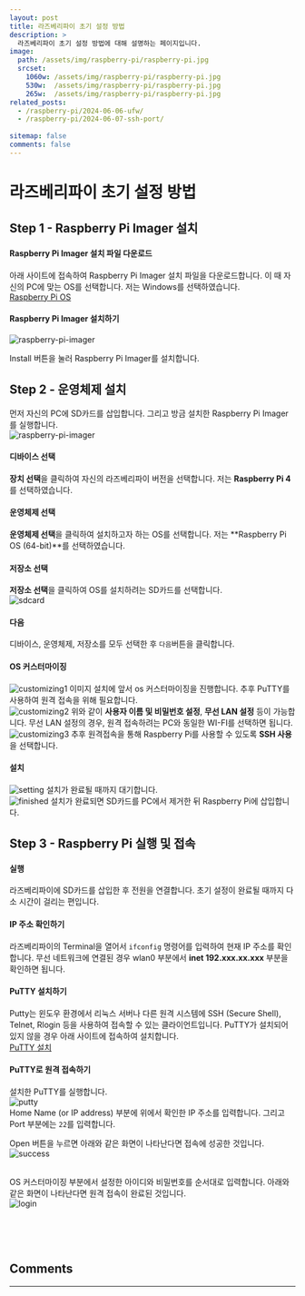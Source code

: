 ```yaml
---
layout: post
title: 라즈베리파이 초기 설정 방법
description: >
  라즈베리파이 초기 설정 방법에 대해 설명하는 페이지입니다.
image: 
  path: /assets/img/raspberry-pi/raspberry-pi.jpg
  srcset:
    1060w: /assets/img/raspberry-pi/raspberry-pi.jpg
    530w:  /assets/img/raspberry-pi/raspberry-pi.jpg
    265w:  /assets/img/raspberry-pi/raspberry-pi.jpg
related_posts:
  - /raspberry-pi/2024-06-06-ufw/
  - /raspberry-pi/2024-06-07-ssh-port/
  
sitemap: false
comments: false
---
```


# 라즈베리파이 초기 설정 방법

## Step 1 - Raspberry Pi Imager 설치
#### Raspberry Pi Imager 설치 파일 다운로드
아래 사이트에 접속하여 Raspberry Pi Imager 설치 파일을 다운로드합니다.
이 때 자신의 PC에 맞는 OS를 선택합니다. 저는 Windows를 선택하였습니다.    
<a href="https://www.raspberrypi.com/software/" target="_blank">Raspberry Pi OS</a>   

#### Raspberry Pi Imager 설치하기
<img src="/assets/img/raspberry-pi/raspberry-pi-imager.png" alt="raspberry-pi-imager" />

Install 버튼을 눌러 Raspberry Pi Imager를 설치합니다.

## Step 2 - 운영체제 설치

먼저 자신의 PC에 SD카드를 삽입합니다. 그리고 방금 설치한 Raspberry Pi Imager를 실행합니다.   
<img src="/assets/img/raspberry-pi/imager.png" alt="raspberry-pi-imager" />

#### 디바이스 선택
**장치 선택**을 클릭하여 자신의 라즈베리파이 버전을 선택합니다. 저는 **Raspberry Pi 4**를 선택하였습니다. 

#### 운영체제 선택
**운영체제 선택**을 클릭하여 설치하고자 하는 OS를 선택합니다. 저는 **Raspberry Pi OS (64-bit)**를 선택하였습니다.

#### 저장소 선택
**저장소 선택**을 클릭하여 OS를 설치하려는 SD카드를 선택합니다.   
<img src="/assets/img/raspberry-pi/sdcard.png" alt="sdcard" />

#### 다음
디바이스, 운영체제, 저장소를 모두 선택한 후 `다음`버튼을 클릭합니다.

#### OS 커스터마이징
<img src="/assets/img/raspberry-pi/customizing1.png" alt="customizing1" />   
이미지 설치에 앞서 os 커스터마이징을 진행합니다. 추후 PuTTY를 사용하여 원격 접속을 위해 필요합니다.

<br />
<img src="/assets/img/raspberry-pi/customizing2.png" alt="customizing2" />   
위와 같이 <b>사용자 이름 및 비밀번호 설정</b>, <b>무선 LAN 설정</b> 등이 가능합니다. 무선 LAN 설정의 경우, 원격 접속하려는 PC와 동일한 WI-FI를 선택하면 됩니다.

<br />
<img src="/assets/img/raspberry-pi/customizing3.png" alt="customizing3" />    
추후 원격접속을 통해 Raspberry Pi를 사용할 수 있도록 <b>SSH 사용</b>을 선택합니다.

#### 설치
<img src="/assets/img/raspberry-pi/setting.png" alt="setting" />    
설치가 완료될 때까지 대기합니다.

<br />
<img src="/assets/img/raspberry-pi/finished.png" alt="finished" />    
설치가 완료되면 SD카드를 PC에서 제거한 뒤 Raspberry Pi에 삽입합니다.

## Step 3 - Raspberry Pi 실행 및 접속
#### 실행
라즈베리파이에 SD카드를 삽입한 후 전원을 연결합니다. 초기 설정이 완료될 때까지 다소 시간이 걸리는 편입니다.

#### IP 주소 확인하기
라즈베리파이의 Terminal을 열어서 `ifconfig` 명령어를 입력하여 현재 IP 주소를 확인합니다. 무선 네트워크에 연결된 경우 wlan0 부분에서 <b>inet 192.xxx.xx.xxx</b> 부분을 확인하면 됩니다.

#### PuTTY 설치하기
Putty는 윈도우 환경에서 리눅스 서버나 다른 원격 시스템에 SSH (Secure Shell), Telnet, Rlogin 등을 사용하여 접속할 수 있는 클라이언트입니다. PuTTY가 설치되어 있지 않을 경우 아래 사이트에 접속하여 설치합니다.   
<a href="https://www.putty.org/" target="_blank">PuTTY 설치</a>

#### PuTTY로 원격 접속하기
설치한 PuTTY를 실행합니다.    
<img src="/assets/img/raspberry-pi/putty.png" alt="putty" />   
Home Name (or IP address) 부분에 위에서 확인한 IP 주소를 입력합니다. 그리고 Port 부분에는 `22`를 입력합니다.


Open 버튼을 누르면 아래와 같은 화면이 나타난다면 접속에 성공한 것입니다.    
<img src="/assets/img/raspberry-pi/success.png" alt="success" />    
<br />

OS 커스터마이징 부분에서 설정한 아이디와 비밀번호를 순서대로 입력합니다.
아래와 같은 화면이 나타난다면 원격 접속이 완료된 것입니다.    
<img src="/assets/img/raspberry-pi/login.png" alt="login" />


<br />
<br />
<br />

## Comments
<hr />
<script
  src="https://utteranc.es/client.js"
  repo="HyunJinNo/HyunJinNo.github.io"
  issue-term="pathname"
  theme="github-light"
  crossorigin="anonymous"
  async
></script>